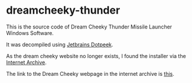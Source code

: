 # dreamcheeky-thunder
This is the source code of Dream Cheeky Thunder Missile Launcher Windows Software.

It was decompiled using [Jetbrains Dotpeek](https://www.jetbrains.com/pt-br/decompiler/).

As the dream cheeky website no longer exists, I found the installer via the [Internet Archive](https://web.archive.org/).

The link to the Dream Cheeky webpage in the internet archive is [this](https://web.archive.org/web/20130215212448/http://dreamcheeky.com/download-support).
